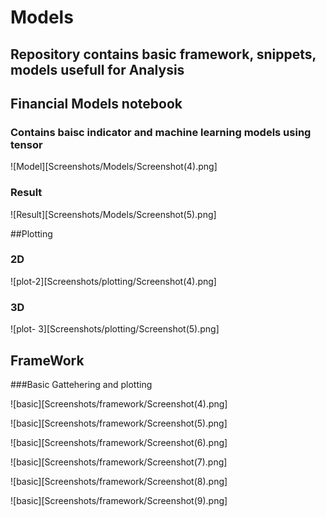# Models

## Repository contains basic framework, snippets, models usefull for Analysis

## Financial Models notebook

### Contains baisc indicator and machine learning models using tensor

![Model][Screenshots/Models/Screenshot(4).png]

### Result

![Result][Screenshots/Models/Screenshot(5).png]

##Plotting

### 2D

![plot-2][Screenshots/plotting/Screenshot(4).png]

### 3D

![plot- 3][Screenshots/plotting/Screenshot(5).png]

## FrameWork

###Basic Gattehering and plotting

![basic][Screenshots/framework/Screenshot(4).png]

![basic][Screenshots/framework/Screenshot(5).png]

![basic][Screenshots/framework/Screenshot(6).png]

![basic][Screenshots/framework/Screenshot(7).png]

![basic][Screenshots/framework/Screenshot(8).png]

![basic][Screenshots/framework/Screenshot(9).png]